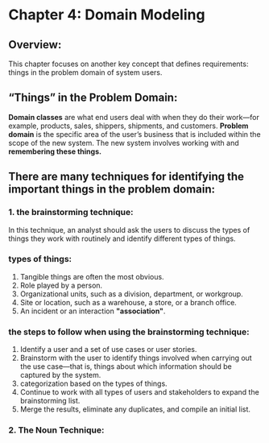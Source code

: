 # Chapter 4: Domain Modeling

## Overview:
This chapter focuses on another key concept that defines requirements: things in the problem domain of system users. 

## “Things” in the Problem Domain:
**Domain classes** are what end users deal with when they do their work—for example, products, sales, shippers, shipments, and customers.
**Problem domain** is the specific area of the user’s business that is included within the scope of the new system. The new system involves working with and **remembering these things.**

## There are many techniques for identifying the important things in the problem domain:
### 1. the brainstorming technique:
  In this technique, an analyst should ask the users to discuss the types of things they work with routinely and identify different types of things.
  ### types of things:
  1. Tangible things are often the most obvious.
  2. Role played by a person.
  3. Organizational units, such as a division, department, or workgroup.
  4. Site or location, such as a warehouse, a store, or a branch office.
  5. An incident or an interaction **"association"**.

### the steps to follow when using the brainstorming technique:
1. Identify a user and a set of use cases or user stories.
2. Brainstorm with the user to identify things involved when carrying out the use case—that is, things about which information should be captured by the system.
3. categorization based on the types of things.
4. Continue to work with all types of users and stakeholders to expand the brainstorming list.
5. Merge the results, eliminate any duplicates, and compile an initial list.

### 2. The Noun Technique: 


























